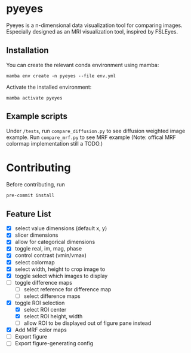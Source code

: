 # pyeyes

Pyeyes is a n-dimensional data visualization tool for comparing images. Especially designed as an MRI visualization tool, inspired by FSLEyes.

## Installation
You can create the relevant conda environment using mamba:
```
mamba env create -n pyeyes --file env.yml
```

Activate the installed environment:
```
mamba activate pyeyes
```

## Example scripts

Under `/tests`, run `compare_diffusion.py` to see diffusion weighted image example. Run `compare_mrf.py` to see MRF example (Note: offical MRF colormap implementation still a TODO.)

# Contributing

Before contributing, run
```bash
pre-commit install
```

## Feature List
- [x] select value dimensions (default x, y)
- [x] slicer dimensions
- [x] allow for categorical dimensions
- [x] toggle real, im, mag, phase
- [x] control contrast (vmin/vmax)
- [x] select colormap
- [x] select width, height to crop image to
- [x] toggle select which images to display
- [ ] toggle difference maps
    - [ ] select reference for difference map
    - [ ] select difference maps
- [x] toggle ROI selection
    - [x] select ROI center
    - [x] select ROI height, width
    - [ ] allow ROI to be displayed out of figure pane instead
- [x] Add MRF color maps
- [ ] Export figure
- [ ] Export figure-generating config
